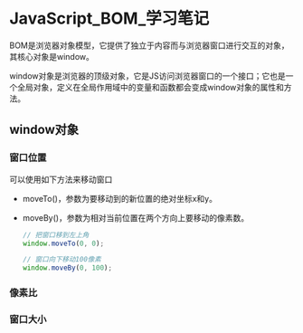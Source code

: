# JavaScript_BOM_学习笔记

BOM是浏览器对象模型，它提供了独立于内容而与浏览器窗口进行交互的对象，其核心对象是window。

window对象是浏览器的顶级对象，它是JS访问浏览器窗口的一个接口；它也是一个全局对象，定义在全局作用域中的变量和函数都会变成window对象的属性和方法。



## window对象

### 窗口位置

可以使用如下方法来移动窗口

- moveTo()，参数为要移动到的新位置的绝对坐标x和y。

- moveBy()，参数为相对当前位置在两个方向上要移动的像素数。

  ```js
  // 把窗口移到左上角
  window.moveTo(0, 0);
  
  // 窗口向下移动100像素
  window.moveBy(0, 100);
  ```

  

### 像素比



### 窗口大小

